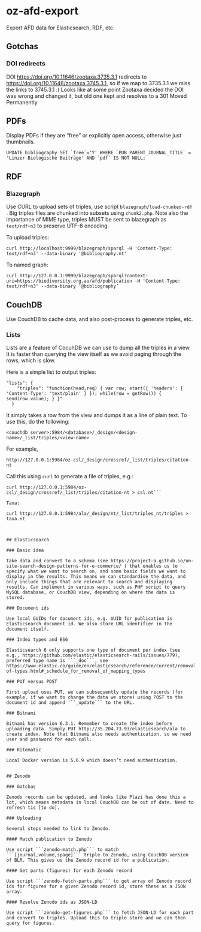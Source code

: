 # oz-afd-export
Export AFD data for Elasticsearch, RDF, etc.

## Gotchas

### DOI redirects

DOI https://doi.org/10.11646/zootaxa.3735.3.1 redirects to https://doi.org/10.11646/zootaxa.3745.3.1, so if we map to 3735.3.1 we miss the links to 3745.3.1 :( Looks like at some point Zootaxa decided the DOI was wrong and changed it, but old one kept and resolves to a 301 Moved Permanently

## PDFs

Display PDFs if they are “free” or explicitly open access, otherwise just thumbnails.

```
UPDATE bibliography SET `free`='Y' WHERE `PUB_PARENT_JOURNAL_TITLE` = 'Linzer Biologische Beiträge' AND `pdf` IS NOT NULL;
```



## RDF

### Blazegraph

Use CURL to upload sets of triples, use script ```blazegraph/load-chunked-rdf``` . Big triples files are chunked into subsets using ```chunk2.php```. Note also the importance of MIME type, triples MUST be sent to blazegraph as ```text/rdf+n3``` to preserve UTF-8 encoding.

To upload triples:

```
curl http://localhost:9999/blazegraph/sparql -H 'Content-Type: text/rdf+n3' --data-binary '@bibliography.nt'
```

To named graph:
```
curl http://127.0.0.1:9999/blazegraph/sparql?context-uri=https://biodiversity.org.au/afd/publication -H 'Content-Type: text/rdf+n3' --data-binary ‘@bibliography’
```

## CouchDB

Use CouchDB to cache data, and also post-process to generate triples, etc.

### Lists

Lists are a feature of CocuhDB we can use to dump all the triples in a view. It is faster than querying the view itself as we avoid paging through the rows, which is slow.

Here is a simple list to output triples:
```
"lists": {
    "triples": "function(head,req) { var row; start({ 'headers': { 'Content-Type': 'text/plain' } }); while(row = getRow()) { send(row.value); } }"
  }
```

It simply takes a row from the view and dumps it as a line of plain text. To use this, do the following:

```<couchdb server>:5984/<database>/_design/<design-name>/_list/triples/<view-name>```

For example, 

```http://127.0.0.1:5984/oz-csl/_design/crossref/_list/triples/citation-nt```

Call this using ```curl``` to generate a file of triples, e.g.:

```
curl http://127.0.0.1:5984/oz-csl/_design/crossref/_list/triples/citation-nt > csl.nt```

Taxa: 

curl http://127.0.0.1:5984/ala/_design/nt/_list/triples_nt/triples > taxa.nt



## Elasticsearch

### Basic idea

Take data and convert to a schema (see https://project-a.github.io/on-site-search-design-patterns-for-e-commerce/ ) that enables us to specify what we want to search on, and some basic fields we want to display in the results. This means we can standardise the data, and only include things that are relevant to search and displaying results. Can implement in various ways, such as PHP script to query MySQL database, or CouchDB view, depending on where the data is stored.

### Document ids

Use local GUIDs for document ids, e.g. UUID for publication is Elasticsearch document id. We also store URL identifier in the document itself.

### Index types and ES6

Elasticsearch 6 only supports one type of document per index (see e.g., https://github.com/elastic/elasticsearch-rails/issues/779), preferred type name is ```_doc```, see https://www.elastic.co/guide/en/elasticsearch/reference/current/removal-of-types.html#_schedule_for_removal_of_mapping_types

### PUT versus POST

First upload uses PUT, we can subsequently update the records (for example, if we want to change the data we store) using POST to the document id and append ```_update``` to the URL.

### Bitnami

Bitnami has version 6.3.1. Remember to create the index before uploading data. Simply PUT http://35.204.73.93/elasticsearch/ala to create index. Note that Bitnami also needs authentication, so we need user and password for each call.

### Kitematic

Local Docker version is 5.6.9 which doesn’t need authentication.


## Zenodo

### Gotchas

Zenodo records can be updated, and looks like Plazi has done this a lot, which means metadata in local CouchDB can be out of date. Need to refresh tis [to do].

### Uploading

Several steps needed to link to Zenodo.

#### Match publication to Zenodo

Use script ```zenodo-match.php``` to match ```[journal,volume,spage]``` triple to Zenodo, using CouchDB version of BLR. This gives us the Zenodo record id for a publication.

#### Get parts (figures) for each Zenodo record

Use script ```zenodo-fetch-parts.php``` to get array of Zenodo record ids for figures for a given Zenodo record id, store these as a JSON array.

#### Resolve Zenodo ids as JSON-LD

Use script ```zenodo-get-figures.php``` to fetch JSON-LD for each part and convert to triples. Upload this to triple store and we can then query for figures.


